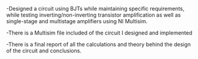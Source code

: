 -Designed a circuit using BJTs while maintaining specific requirements, while testing inverting/non-inverting transistor amplification as well as single-stage and multistage amplifiers using NI Multisim.

-There is a Multisim file included of the circuit I designed and implemented

-There is a final report of all the calculations and theory behind the design of the circuit and conclusions.  

